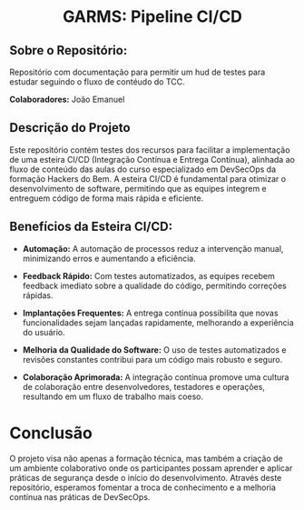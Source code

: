 <div align="center"> 
<h1> GARMS: Pipeline CI/CD </h1>
</div>

<h2>Sobre o Repositório:</h2>
<a>Repositório com documentação para permitir um hud de testes para estudar seguindo o fluxo de contéudo do TCC.</a>

<strong>Colaboradores:</strong><a> João Emanuel</a>

<h2>Descrição do Projeto</h2>

Este repositório contém testes dos recursos para facilitar a implementação de uma esteira CI/CD (Integração Contínua e Entrega Contínua), alinhada ao fluxo de conteúdo das aulas do curso especializado em DevSecOps da formação Hackers do Bem. A esteira CI/CD é fundamental para otimizar o desenvolvimento de software, permitindo que as equipes integrem e entreguem código de forma mais rápida e eficiente.

<h2>Benefícios da Esteira CI/CD:</h2>

- **Automação:** A automação de processos reduz a intervenção manual, minimizando erros e aumentando a eficiência.

- **Feedback Rápido:** Com testes automatizados, as equipes recebem feedback imediato sobre a qualidade do código, permitindo correções rápidas.

- **Implantações Frequentes:** A entrega contínua possibilita que novas funcionalidades sejam lançadas rapidamente, melhorando a experiência do usuário.

- **Melhoria da Qualidade do Software:** O uso de testes automatizados e revisões constantes contribui para um código mais robusto e seguro.

- **Colaboração Aprimorada:** A integração contínua promove uma cultura de colaboração entre desenvolvedores, testadores e operações, resultando em um fluxo de trabalho mais coeso.

<h1>Conclusão</h1>

O projeto visa não apenas a formação técnica, mas também a criação de um ambiente colaborativo onde os participantes possam aprender e aplicar práticas de segurança desde o início do desenvolvimento. Através deste repositório, esperamos fomentar a troca de conhecimento e a melhoria contínua nas práticas de DevSecOps.
